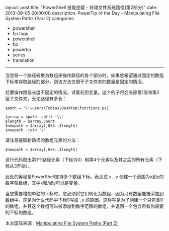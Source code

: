 ﻿layout: post
title: "PowerShell 技能连载 - 处理文件系统路径(第2部分)"
date: 2013-09-05 00:00:00
description: PowerTip of the Day - Manipulating File System Paths (Part 2)
categories:
- powershell
- tip
tags:
- powershell
- tip
- powertip
- series
- translation
---
当您将一个路径转换为数组来操作路径的各个部分时，如果您希望通过固定的数组下标来存取路径的部分，则该方法仅限于子文件夹的数量是固定的情况。

若要操作路径长度不固定的情况，试着利用变量。这个例子将会去除第1层和第2层子文件夹，无论路径有多长：

	$path = 'C:\users\Tobias\Desktop\functions.ps1'
	
	$array = $path -split '\\'
	$length = $array.Count
	$newpath = $array[,0+3..$length]
	$newpath -join '\'

请注意提取新路径的数组元素的方法：

	$newpath = $array[,0+3..$length]

这行代码取出第1个路径元素（下标为0）和第4个元素以及其之后的所有元素（下标从3开始）。

此处的奥秘是PowerShell支持多个数组下标。表达式 `x..y` 创建一个范围为x到y的数字型数组，其中x和/或y可以是变量。

当您需要增加单独的下标时，您必须将它们转化为数组，因为只有数组能被添加到数组中。这是为什么代码中下标0写成 `,0` 的原因。这样写是为了创建一个只包含0的数组，并且这个数组可以被添加到数字范围的数组，并返回一个包含所有你需要的下标的数组。
<!--more-->

本文国际来源：[Manipulating File System Paths (Part 2)](http://community.idera.com/powershell/powertips/b/tips/posts/manipulating-file-system-paths-part-2)
